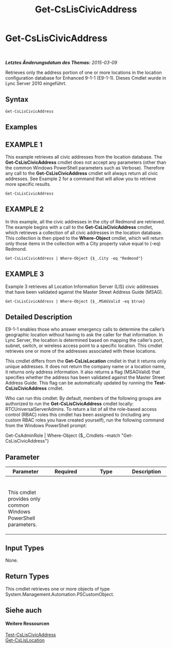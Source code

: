 ﻿---
title: Get-CsLisCivicAddress
TOCTitle: Get-CsLisCivicAddress
ms:assetid: 6538b811-6b74-4c57-95f7-e1496df62e7f
ms:mtpsurl: https://technet.microsoft.com/de-de/library/Gg398459(v=OCS.15)
ms:contentKeyID: 49294222
ms.date: 05/19/2016
mtps_version: v=OCS.15
ms.translationtype: HT
---

# Get-CsLisCivicAddress

 

_**Letztes Änderungsdatum des Themas:** 2015-03-09_

Retrieves only the address portion of one or more locations in the location configuration database for Enhanced 9-1-1 (E9-1-1). Dieses Cmdlet wurde in Lync Server 2010 eingeführt.

## Syntax

    Get-CsLisCivicAddress

## Examples

## EXAMPLE 1

This example retrieves all civic addresses from the location database. The **Get-CsLisCivicAddress** cmdlet does not accept any parameters (other than the common Windows PowerShell parameters such as Verbose). Therefore any call to the **Get-CsLisCivicAddress** cmdlet will always return all civic addresses. See Example 2 for a command that will allow you to retrieve more specific results.

    Get-CsLisCivicAddress

## EXAMPLE 2

In this example, all the civic addresses in the city of Redmond are retrieved. The example begins with a call to the **Get-CsLisCivicAddress** cmdlet, which retrieves a collection of all civic addresses in the location database. This collection is then piped to the **Where-Object** cmdlet, which will return only those items in the collection with a City property value equal to (-eq) Redmond.

    Get-CsLisCivicAddress | Where-Object {$_.City -eq "Redmond"}

## EXAMPLE 3

Example 3 retrieves all Location Information Server (LIS) civic addresses that have been validated against the Master Street Address Guide (MSAG).

    Get-CsLisCivicAddress | Where-Object {$_.MSAGValid -eq $true}

## Detailed Description

E9-1-1 enables those who answer emergency calls to determine the caller’s geographic location without having to ask the caller for that information. In Lync Server, the location is determined based on mapping the caller’s port, subnet, switch, or wireless access point to a specific location. This cmdlet retrieves one or more of the addresses associated with these locations.

This cmdlet differs from the **Get-CsLisLocation** cmdlet in that it returns only unique addresses. It does not return the company name or a location name, it returns only address information. It also returns a flag (MSAGValid) that specifies whether the address has been validated against the Master Street Address Guide. This flag can be automatically updated by running the **Test-CsLisCivicAddress** cmdlet.

Who can run this cmdlet: By default, members of the following groups are authorized to run the **Get-CsLisCivicAddress** cmdlet locally: RTCUniversalServerAdmins. To return a list of all the role-based access control (RBAC) roles this cmdlet has been assigned to (including any custom RBAC roles you have created yourself), run the following command from the Windows PowerShell prompt:

Get-CsAdminRole | Where-Object {$\_.Cmdlets –match "Get-CsLisCivicAddress"}

## Parameter


<table>
<colgroup>
<col style="width: 25%" />
<col style="width: 25%" />
<col style="width: 25%" />
<col style="width: 25%" />
</colgroup>
<thead>
<tr class="header">
<th>Parameter</th>
<th>Required</th>
<th>Type</th>
<th>Description</th>
</tr>
</thead>
<tbody>
<tr class="odd">
<td><p></p></td>
<td><p></p></td>
<td><p></p></td>
<td><p></p></td>
</tr>
<tr class="even">
<td><p>This cmdlet provides only common Windows PowerShell parameters.</p></td>
<td><p></p></td>
<td><p></p></td>
<td> </td>
</tr>
</tbody>
</table>


## Input Types

None.

## Return Types

This cmdlet retrieves one or more objects of type System.Management.Automation.PSCustomObject.

## Siehe auch

#### Weitere Ressourcen

[Test-CsLisCivicAddress](test-csliscivicaddress.md)  
[Get-CsLisLocation](get-cslislocation.md)

